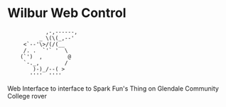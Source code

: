 Wilbur Web Control
=====
                ,-,------,
              _ \(\(_,--'
         <`--'\>/(/(__
         /. .  `'` '  \
        (`')  ,        @
         `-._,        /
            )-)_/--( > 
           ''''  ''''

Web Interface to interface to Spark Fun's Thing on Glendale Community College rover
